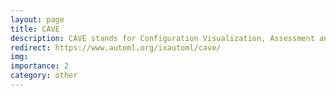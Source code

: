 ```yaml
---
layout: page
title: CAVE
description: CAVE stands for Configuration Visualization, Assessment and Evaluation.  It is a versatile analysis tool for automatic algorithm configurators.
redirect: https://www.automl.org/ixautoml/cave/
img: 
importance: 2
category: other
---
```

